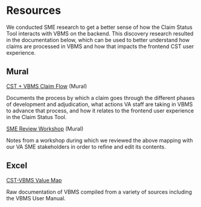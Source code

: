 # Resources 
We conducted SME research to get a better sense of how the Claim Status Tool interacts with VBMS on the backend. This discovery research resulted in the documentation below, which can be used to better understand how claims are processed in VBMS and how that impacts the frontend CST user experience. 

## Mural

[CST + VBMS Claim Flow](https://app.mural.co/t/departmentofveteransaffairs9999/m/departmentofveteransaffairs9999/1683904516265/b1597abb53d24e29ec61a8fa05dafd71bc5c6153?sender=u80fb5a3b8f7951f35d701197) (Mural)

Documents the process by which a claim goes through the different phases of development and adjudication, what actions VA staff are taking in VBMS to advance that process, and how it relates to the frontend user experience in the Claim Status Tool. 

[SME Review Workshop](https://app.mural.co/t/departmentofveteransaffairs9999/m/departmentofveteransaffairs9999/1691168907291/9052f35e42c6dd4b4215475886833749673e58eb?sender=u80fb5a3b8f7951f35d701197) (Mural)

Notes from a workshop during which we reviewed the above mapping with our VA SME stakeholders in order to refine and edit its contents.

## Excel

[CST-VBMS Value Map](https://app.mural.co/t/departmentofveteransaffairs9999/m/departmentofveteransaffairs9999/1691168907291/9052f35e42c6dd4b4215475886833749673e58eb?sender=u80fb5a3b8f7951f35d701197)

Raw documentation of VBMS compiled from a variety of sources including the VBMS User Manual.
